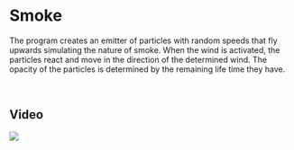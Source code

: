 # Smoke

The program creates an emitter of particles with random speeds that fly upwards simulating the nature of smoke.
When the wind is activated, the particles react and move in the direction of the determined wind.
The opacity of the particles is determined by the remaining life time they have.

<br>

## Video

[![](https://img.youtube.com/vi/fFUgfjM7jm0/0.jpg)](https://www.youtube.com/watch?v=fFUgfjM7jm0)
  


